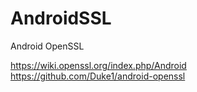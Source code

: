 # AndroidSSL
Android OpenSSL

https://wiki.openssl.org/index.php/Android
https://github.com/Duke1/android-openssl